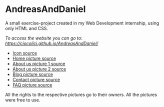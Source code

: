 # AndreasAndDaniel
A small exercise-project created in my Web Development internship, using only HTML and CSS.

*To access the website you can go to: https://ciocolici.github.io/AndreasAndDaniel/* 


- [Icon source](https://pngtree.com/freepng/programmers-code-the-website-from-the-command-line-flat-vector-illustration_4157702.html)
- [Home picture source](https://pngtree.com/freepng/programmers-code-the-website-from-the-command-line-flat-vector-illustration_4157702.html)
- [About us picture 1 source](https://pngtree.com/freepng/programmer-coding-on-laptop_14121050.html)
- [About us picture 2 source](https://pngtree.com/freepng/young-programmer-writing-program-code_14120242.html)
- [Blog picture source](https://favpng.com/png_view/programmer-data-programmer-computer-program-png/FdYZztKd)
- [Contact picture source](https://favpng.com/png_view/computer-programmer-cliparts-programmer-computer-programming-source-code-clip-art-png/mtTr0LRk)
- [FAQ picture source](https://www.klipartz.com/en/sticker-png-gtiop)
  

All the rights to the respective pictures go to their owners. All the pictures were free to use.
